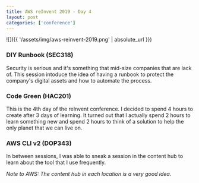 ```yaml
---
title: AWS reInvent 2019 - Day 4
layout: post
categories: ['conference']
---
```

![]({{ '/assets/img/aws-reinvent-2019.png' | absolute_url }})

### DIY Runbook (SEC318)

Security is serious and it's something that mid-size companies that are lack of. This session intoduce the idea of having a runbook to protect the company's digital assets and how to automate the process.

### Code Green (HAC201)

This is the 4th day of the reInvent conference. I decided to spend 4 hours to create after 3 days of learning. It turned out that I actually spend 2 hours to learn something new and spend 2 hours to think of a solution to help the only planet that we can live on. 

### AWS CLI v2 (DOP343)

In between sessions, I was able to sneak a session in the content hub to learn about the tool that I use frequently. 

*Note to AWS: The content hub in each location is a very good idea.*
